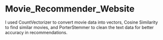 # Movie_Recommender_Website
I used CountVectorizer to convert movie data into vectors, Cosine Similarity to find similar movies, and PorterStemmer to clean the text data for better accuracy in recommendations.
